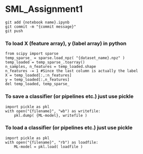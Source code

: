 # SML_Assignment1
```
git add {notebook name}.ipynb
git commit -m "{commit message}"
git push
```


### To load X (feature array), y (label array) in python
```
from scipy import sparse
temp_sparse_ = sparse.load_npz( "{dataset_name}.npz" )
temp_loaded = temp_sparse_.toarray()
n_samples, n_features = temp_loaded.shape
n_features -= 1 #Since the last column is actually the label
X = temp_loaded[:,:n_features]
y = temp_loaded[:,n_features]
del temp_loaded, temp_sparse_
```


### To save a classifier (or pipelines etc.) just use pickle
```
import pickle as pkl
with open("{filename}", "wb") as writefile:
    pkl.dump( {ML-model}, writefile )
```

### To load a classifier (or pipelines etc.) just use pickle
```
import pickle as pkl
with open("{filename}", "rb") as loadfile:
    ML-model = pkl.load( loadfile )
```

